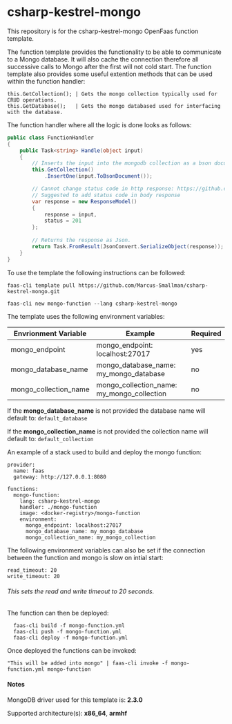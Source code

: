 # csharp-kestrel-mongo
This repository is for the csharp-kestrel-mongo OpenFaas function template.

The function template provides the functionality to be able to communicate to a Mongo database. It will also cache the connection therefore all successive calls to Mongo after the first will not cold start. The function template also provides some useful extention methods that can be used within the function handler:
```
this.GetCollection(); | Gets the mongo collection typically used for CRUD operations.
this.GetDatabase();   | Gets the mongo databased used for interfacing with the database.
```

The function handler where all the logic is done looks as follows:

``` csharp
public class FunctionHandler
{
    public Task<string> Handle(object input)
    {
        // Inserts the input into the mongodb collection as a bson document.
        this.GetCollection()
            .InsertOne(input.ToBsonDocument());

        // Cannot change status code in http response: https://github.com/openfaas/faas/issues/157
        // Suggested to add status code in body response
        var response = new ResponseModel()
        {
            response = input,
            status = 201
        };
        
        // Returns the response as Json.
        return Task.FromResult(JsonConvert.SerializeObject(response));
    }
}
```

To use the template the following instructions can be followed:

    faas-cli template pull https://github.com/Marcus-Smallman/csharp-kestrel-mongo.git

    faas-cli new mongo-function --lang csharp-kestrel-mongo

 The template uses the following environment variables:
 
| Envrionment Variable  | Example                                    | Required |
| --------------------- | ------------------------------------------ | -------- |
| mongo_endpoint        | mongo_endpoint: localhost:27017            | yes      |
| mongo_database_name   | mongo_database_name: my_mongo_database     | no       |
| mongo_collection_name | mongo_collection_name: my_mongo_collection | no       |

If the **mongo_database_name** is not provided the database name will default to: `default_database`

If the **mongo_collection_name** is not provided the collection name will default to: `default_collection`

An example of a stack used to build and deploy the mongo function:

```
provider:
  name: faas
  gateway: http://127.0.0.1:8080

functions:
  mongo-function:
    lang: csharp-kestrel-mongo
    handler: ./mongo-function
    image: <docker-registry>/mongo-function
    environment:
      mongo_endpoint: localhost:27017
      mongo_database_name: my_mongo_database
      mongo_collection_name: my_mongo_collection
```

The following environment variables can also be set if the connection between the function and mongo is slow on intial start:
```
read_timeout: 20
write_timeout: 20
```
###### This sets the read and write timeout to 20 seconds.

The function can then be deployed:
```
  faas-cli build -f mongo-function.yml
  faas-cli push -f mongo-function.yml
  faas-cli deploy -f mongo-function.yml
```
Once deployed the functions can be invoked:
```
"This will be added into mongo" | faas-cli invoke -f mongo-function.yml mongo-function
```

#### Notes
MongoDB driver used for this template is: **2.3.0**

Supported architecture(s): **x86_64**, **armhf**
